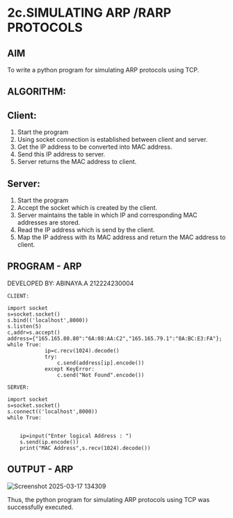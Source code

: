 # 2c.SIMULATING ARP /RARP PROTOCOLS
## AIM
To write a python program for simulating ARP protocols using TCP.
## ALGORITHM:
## Client:
1. Start the program
2. Using socket connection is established between client and server.
3. Get the IP address to be converted into MAC address.
4. Send this IP address to server.
5. Server returns the MAC address to client.
## Server:
1. Start the program
2. Accept the socket which is created by the client.
3. Server maintains the table in which IP and corresponding MAC addresses are
stored.
4. Read the IP address which is send by the client.
5. Map the IP address with its MAC address and return the MAC address to client.

## PROGRAM - ARP
DEVELOPED BY: ABINAYA.A 212224230004
``` 
CLIENT: 
 
import socket 
s=socket.socket() 
s.bind(('localhost',8000)) 
s.listen(5) 
c,addr=s.accept() 
address={"165.165.80.80":"6A:08:AA:C2","165.165.79.1":"8A:BC:E3:FA"}; 
while True: 
            ip=c.recv(1024).decode() 
            try: 
                c.send(address[ip].encode()) 
            except KeyError: 
                c.send("Not Found".encode())       
 
SERVER: 
 
import socket 
s=socket.socket() 
s.connect(('localhost',8000)) 
while True: 
 

    ip=input("Enter logical Address : ") 
    s.send(ip.encode()) 
    print("MAC Address",s.recv(1024).decode())
```
    
## OUTPUT - ARP
![Screenshot 2025-03-17 134309](https://github.com/user-attachments/assets/bc394c98-293c-4fac-b7d7-7631179207bb)


Thus, the python program for simulating ARP protocols using TCP was successfully 
executed.
